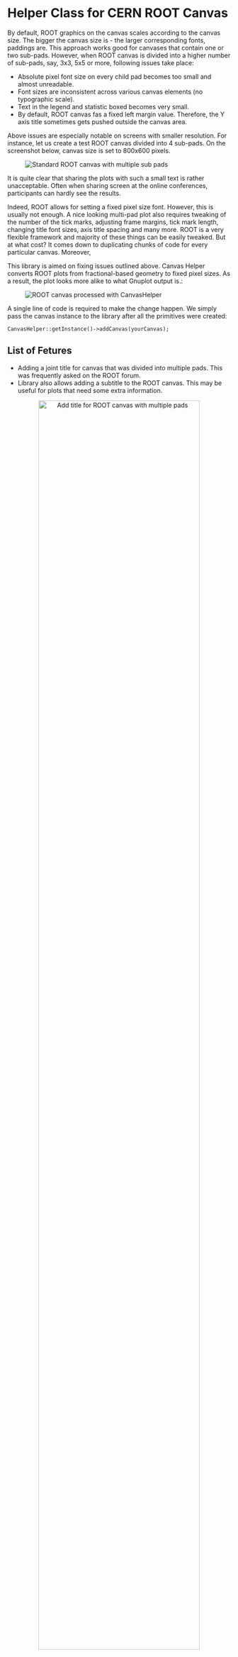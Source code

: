 Helper Class for CERN ROOT Canvas
=================================

By default, ROOT graphics on the canvas scales according to the canvas size. The bigger the canvas size is - the larger corresponding fonts, paddings are. This approach works good for canvases that contain one or two sub-pads. However, when ROOT canvas is divided into a higher number of sub-pads, say, 3x3, 5x5 or more, following issues take place:

* Absolute pixel font size on every child pad becomes too small and almost unreadable.
* Font sizes are inconsistent across various canvas elements (no typographic scale).
* Text in the legend and statistic boxed becomes very small.
* By default, ROOT canvas fas a fixed left margin value. Therefore, the Y axis title sometimes gets pushed outside the canvas area.

Above issues are especially notable on screens with smaller resolution. For instance, let us create a test ROOT canvas divided into 4 sub-pads. On the screenshot below, canvas size is set to 800x600 pixels. 

<figure>
  <img src="https://raw.githubusercontent.com/petrstepanov/root-canvas-helper/main/resources/canvas-default.png" alt="Standard ROOT canvas with multiple sub pads" />
</figure>

It is quite clear that sharing the plots with such a small text is rather unacceptable. Often when sharing screen at the online conferences, participants can hardly see the results.

Indeed, ROOT allows for setting a fixed pixel size font. However, this is usually not enough. A nice looking multi-pad plot also requires tweaking of the number of the tick marks, adjusting frame margins, tick mark length, changing title font sizes, axis title spacing and many more. ROOT is a very flexible framework and majority of these things can be easily tweaked. But at what cost? It comes down to duplicating chunks of code for every particular canvas. Moreover, 

This library is aimed on fixing issues outlined above. Canvas Helper converts ROOT plots from fractional-based geometry to fixed pixel sizes. As a result, the plot looks more alike to what Gnuplot output is.:

<figure>
  <img src="https://raw.githubusercontent.com/petrstepanov/root-canvas-helper/main/resources/canvas-processed.png" alt="ROOT canvas processed with CanvasHelper" />
</figure>

A single line of code is required to make the change happen. We simply pass the canvas instance to the library after all the primitives were created:
```
CanvasHelper::getInstance()->addCanvas(yourCanvas);
```

List of Fetures
---------------
* Adding a joint title for canvas that was divided into multiple pads. This was frequently asked on the ROOT forum.
* Library also allows adding a subtitle to the ROOT canvas. This may be useful for plots that need some extra information.

<p align="center">
  <img width="85%" src="https://raw.githubusercontent.com/petrstepanov/root-canvas-helper/main/resources/multi-pad-canvas-title.png" alt="Add title for ROOT canvas with multiple pads" />
</p>

* Impemented rounding of the parameter values and errors inside the statistics box. Parameter values round to the first significant digit of their errors. This improves visual clarity of the data.

<p align="center">
  <img width="85%" src="https://raw.githubusercontent.com/petrstepanov/root-canvas-helper/main/resources/cern-root-parameter-values-rounding.png" alt="Rounding of the parameter values for ROOT statistics box" />
</p>

* Stat boxes and legends can be force aligned to canvas edges. Single edge or a combination of two (e.g. top & left, bottom & right) are supported.

* Another cool feature is that registered canvases and sub-pads automatically re-adjust all the dimensions and their primitives upon the resize event.

<p align="center">
  <img width="85%" src="https://raw.githubusercontent.com/petrstepanov/root-canvas-helper/main/resources/canvas-resize.png" alt="Resizing a ROOT canvas" />
</p>

Installation with CMake
-----------------------

This is the preferred installation option. Installation depends on prerequisites:
* Have `cmake` version 3.XX program installed on computer. Usually CMake is included in Linux "Development Tools" group package. On older distributions CMake v3.XX may be named `cmake3`.
* ROOT environment should be sourced in the current shell. Tested with ROOT v6.26.XX.

First we download the repository and create an out-of-source build folder.

```
mkdir -p ~/Downloads && cd ~/Downloads
git clone https://github.com/petrstepanov/root-canvas-helper
mkdir -p ./root-canvas-helper-build && cd ./root-canvas-helper-build
```

Next we invoke CMake. It ensures that all the dependencies are satisfied and generates GNU `Makefile`. Finally, we execute Makefile's `install` target:

```
cmake ../root-canvas-helper
cmake --build . --target install
```

Makefile generates dictionary, builds shared libaray, compiles code into object files, links the executable, and installs corresponding files files in required locations. 

**Tip**. If above command requires administrator privilleges that current user does not have, the install prefix can be changed to a local install:

```
cmake -DCMAKE_INSTALL_PREFIX=$HOME/.local ../root-canvas-helper
cmake --build . --target install
```

Additionally, `$PATH`, `$LD_LIBRARY_PATH`, and  `$CPLUS_INCLUDE_PATH` environemnt variables need to be modified for the library to be discoverable. Below please find an example how to do it in BASH and CSH shells:

### BASH Shell
```
echo "export PATH=$HOME/.local/bin:$PATH" >> $HOME/.bashrc
echo "export LD_LIBRARY_PATH=$HOME/.local/lib:$LD_LIBRARY_PATH" >> $HOME/.bashrc
echo "export CPLUS_INCLUDE_PATH=$HOME/.local/include:$CPLUS_INCLUDE_PATH" >> $HOME/.bashrc
```

### CSH-Based Shells
```
echo "setenv PATH $HOME/.local/bin:$PATH" >> $HOME/.cshrc
echo "setenv LD_LIBRARY_PATH $HOME/.local/lib:$LD_LIBRARY_PATH" >> $HOME/.cshrc
echo "setenv CPLUS_INCLUDE_PATH $HOME/.local/include:$CPLUS_INCLUDE_PATH" >> $HOME/.cshrc
```

This should do the trick.

Manual Installation
-------------------

This is an alternative way of building the the library with Cling interpreter. Check out the repository:

```
mkdir -p ~/Downloads && cd ~/Downloads
git clone https://github.com/petrstepanov/root-canvas-helper
cd ./root-canvas-helper/src
```

Make sure your ROOT environment is set up. Next, enter the Cling interpreter shell and compile a shared library from sources:

```
root
.L CanvasHelper.cpp+
.q
```

Now that the shared library is compiled we install the `.so` library, `.pcm` dictionary and `*.h` header files. Commands below may require administrative persissions:

```
cp CanvasHelper*.so CanvasHelper*.pcm CanvasHelper*.d `root-config --libdir`
cp CanvasHelper*.h `root-config --incdir`
cp canvasHelperDemo.cpp $ROOTSYS/macros
```

Now that the library is installed, user should be able to run the demo macros:

```
root canvasHelperDemo.cpp
```


Use library in a ROOT Macro or ROOT-Based program
--------------------------------------------------
After the library was installed, it needs to be loaded into the interpreter session in your ROOT script:

```
#ifdef __CINT__
  gSystem->Load("CanvasHelper_cpp.so");
#endif
```

If developing a ROOT-based project (not a ROOT macro script), corresponding library header file needs to be included `#include <CanvasHelper.h>`. Additionally, the ROOT-based program needs to be link against the Canvas Helper shared library installed in `$ROOTSYS/lib`.

Code Sample
-----------

Below please find a snippet that demonstrates basic functionality of the library.
```
TODO: write example use
```

Refer to the Api documentation for the full functionality here: https://github.com/petrstepanov/root-canvas-helper/blob/main/Api.md

How to Contribute
-----------------

Feel free to contribute or suggest any useful features. Library can be compiled with debug symbols and/or imported to the IDE of your choice. Following CMake variable should be specified to successfully build the library in the IDE:

```
CMAKE_BUILD_TYPE:=Debug
ROOT_DIR=<path-to-root-compiled-with-debug-symbols>/cmake
```

How to Integrate Library in your ROOT-Based CMake project
---------------------------------------------------------

Please refer to this GitHub repository to find an example of integration of this library into a CMake-Based project:

https://github.com/petrstepanov/light-guides/tree/main/draw

Thank you for your attention!

